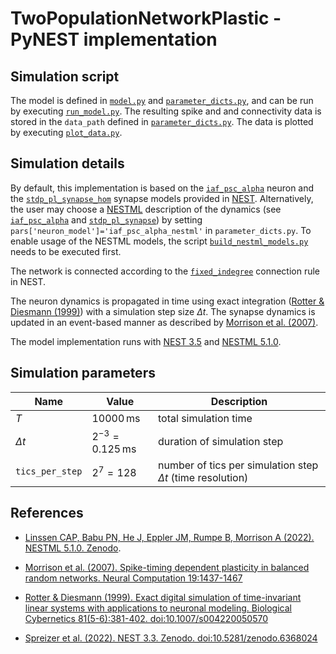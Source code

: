 # TwoPopulationNetworkPlastic - PyNEST implementation

## Simulation script
The model is defined in [`model.py`](model.py) and [`parameter_dicts.py`](parameter_dicts.py), and can be run by executing [`run_model.py`](run_model.py). The resulting spike and and connectivity data is stored in the `data_path` defined in [`parameter_dicts.py`](parameter_dicts.py). The data is plotted by executing [`plot_data.py`](plot_data.py).

## Simulation details

By default, this implementation is based on the [`iaf_psc_alpha`](https://nest-simulator.readthedocs.io/en/latest/models/iaf_psc_alpha.html) neuron and the [`stdp_pl_synapse_hom`](https://nest-simulator.readthedocs.io/en/latest/models/stdp_pl_synapse_hom.html) synapse models provided in [NEST]. Alternatively, the user may choose a [NESTML] description of the dynamics (see [`iaf_psc_alpha`](../nestml_models/iaf_psc_alpha.nestml) and [`stdp_pl_synapse`](../nestml_models/stdp_pl_synapse.nestml)) by setting `pars['neuron_model']='iaf_psc_alpha_nestml'` in  `parameter_dicts.py`. To enable usage of the NESTML models, the script [```build_nestml_models.py```](./build_nestml_models.py) needs to be executed first.

The network is connected according to the [`fixed_indegree`](https://nest-simulator.readthedocs.io/en/latest/synapses/connection_management.html#fixed-indegree) connection rule in NEST.

The neuron dynamics is propagated in time using exact integration ([Rotter & Diesmann (1999)]) with a simulation step size $`\Delta{}t`$. The synapse dynamics is updated in an event-based manner as described by [Morrison et al. (2007)].

The model implementation runs with [NEST 3.5](https://github.com/nest/nest-simulator.git) and [NESTML 5.1.0](https://github.com/nest/nestml).

## Simulation parameters

| Name | Value | Description |
|--|--|--|
| $`T`$ | $`10000\,\text{ms}`$| total simulation time |
| $`\Delta{}t`$ | $`2^{-3}=0.125\,\text{ms}`$ | duration of simulation step |
| `tics_per_step` | $`2^7=128`$ | number of tics per simulation step $`\Delta{t}`$ (time resolution) |

## References

[NESTML]: #NESTML
<a name="NESTML"></a>
* [Linssen CAP, Babu PN, He J, Eppler JM, Rumpe B, Morrison A (2022). NESTML 5.1.0. Zenodo](doi:10.5281/zenodo.7071624).

[Morrison et al. (2007)]: #Morrison07_1437
<a name="Morrison07_1437"></a>
* [Morrison et al. (2007). Spike-timing dependent plasticity in balanced random networks. Neural Computation 19:1437-1467](10.1162/neco.2007.19.6.1437)

[Rotter & Diesmann (1999)]: #Rotter99_381
<a name="Rotter99_381"></a>
* [Rotter & Diesmann (1999). Exact digital simulation of time-invariant linear systems with applications to neuronal modeling. Biological Cybernetics 81(5-6):381-402. doi:10.1007/s004220050570](https://doi.org/10.1007/s004220050570)

[NEST]: #NEST
<a name="NEST"></a>
* [Spreizer et al. (2022). NEST 3.3. Zenodo. doi:10.5281/zenodo.6368024](https://doi.org/10.5281/zenodo.6368024)
